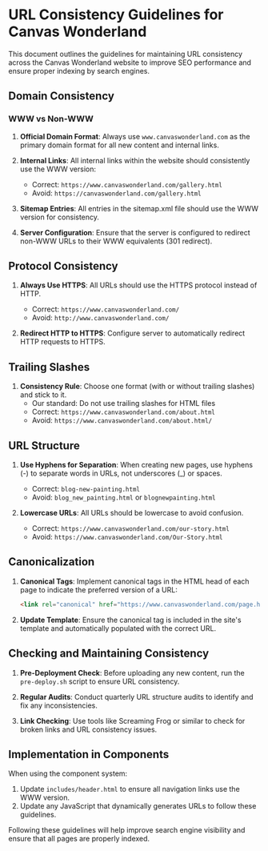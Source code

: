 # URL Consistency Guidelines for Canvas Wonderland

This document outlines the guidelines for maintaining URL consistency across the Canvas Wonderland website to improve SEO performance and ensure proper indexing by search engines.

## Domain Consistency

### WWW vs Non-WWW

1. **Official Domain Format**: Always use `www.canvaswonderland.com` as the primary domain format for all new content and internal links.

2. **Internal Links**: All internal links within the website should consistently use the WWW version:
   - Correct: `https://www.canvaswonderland.com/gallery.html`
   - Avoid: `https://canvaswonderland.com/gallery.html`

3. **Sitemap Entries**: All entries in the sitemap.xml file should use the WWW version for consistency.

4. **Server Configuration**: Ensure that the server is configured to redirect non-WWW URLs to their WWW equivalents (301 redirect).

## Protocol Consistency

1. **Always Use HTTPS**: All URLs should use the HTTPS protocol instead of HTTP.
   - Correct: `https://www.canvaswonderland.com/`
   - Avoid: `http://www.canvaswonderland.com/`

2. **Redirect HTTP to HTTPS**: Configure server to automatically redirect HTTP requests to HTTPS.

## Trailing Slashes

1. **Consistency Rule**: Choose one format (with or without trailing slashes) and stick to it.
   - Our standard: Do not use trailing slashes for HTML files
   - Correct: `https://www.canvaswonderland.com/about.html`
   - Avoid: `https://www.canvaswonderland.com/about.html/`

## URL Structure

1. **Use Hyphens for Separation**: When creating new pages, use hyphens (-) to separate words in URLs, not underscores (_) or spaces.
   - Correct: `blog-new-painting.html`
   - Avoid: `blog_new_painting.html` or `blognewpainting.html`

2. **Lowercase URLs**: All URLs should be lowercase to avoid confusion.
   - Correct: `https://www.canvaswonderland.com/our-story.html`
   - Avoid: `https://www.canvaswonderland.com/Our-Story.html`

## Canonicalization

1. **Canonical Tags**: Implement canonical tags in the HTML head of each page to indicate the preferred version of a URL:
   ```html
   <link rel="canonical" href="https://www.canvaswonderland.com/page.html" />
   ```

2. **Update Template**: Ensure the canonical tag is included in the site's template and automatically populated with the correct URL.

## Checking and Maintaining Consistency

1. **Pre-Deployment Check**: Before uploading any new content, run the `pre-deploy.sh` script to ensure URL consistency.

2. **Regular Audits**: Conduct quarterly URL structure audits to identify and fix any inconsistencies.

3. **Link Checking**: Use tools like Screaming Frog or similar to check for broken links and URL consistency issues.

## Implementation in Components

When using the component system:

1. Update `includes/header.html` to ensure all navigation links use the WWW version.
2. Update any JavaScript that dynamically generates URLs to follow these guidelines.

Following these guidelines will help improve search engine visibility and ensure that all pages are properly indexed.